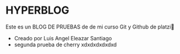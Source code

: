# HYPERBLOG

Este es un BLOG DE PRUEBAS de de mi curso Git y Github de platzi💚

* Creado por Luis Angel Eleazar Santiago
* segunda prueba de cherry xdxdxdxdxdxd